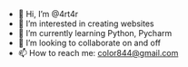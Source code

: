 - 👋 Hi, I’m @4rt4r
- 👀 I’m interested in creating websites
- 🌱 I’m currently learning Python, Pycharm
- 💞️ I’m looking to collaborate on and off
- 📫 How to reach me: color844@gmail.com

<!---
4rt4r/4rt4r is a ✨ special ✨ repository because its `README.md` (this file) appears on your GitHub profile.
You can click the Preview link to take a look at your changes.
--->
